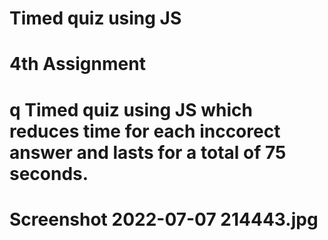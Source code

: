 # Timed quiz using JS
# 4th Assignment

# q Timed quiz using JS which reduces time for each inccorect answer and lasts for a total of 75 seconds.  

# Screenshot 2022-07-07 214443.jpg
